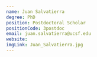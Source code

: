 ```yaml
---
name: Juan Salvatierra
degree: PhD
position: Postdoctoral Scholar
positionCode: 3postdoc
email: juan.salvatierra@ucsf.edu
website:
imgLink: Juan_Salvatierra.jpg
---
```

